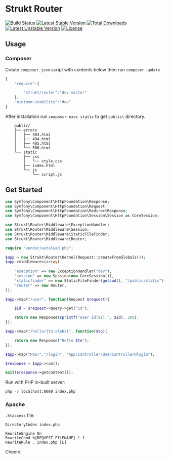 Strukt Router
=============

[![Build Status](https://travis-ci.org/pitsolu/strukt-router.svg?branch=master)](https://packagist.org/packages/strukt/router)
[![Latest Stable Version](https://poser.pugx.org/strukt/router/v/stable)](https://packagist.org/packages/strukt/router)
[![Total Downloads](https://poser.pugx.org/strukt/router/downloads)](https://packagist.org/packages/strukt/router)
[![Latest Unstable Version](https://poser.pugx.org/strukt/router/v/unstable)](https://packagist.org/packages/strukt/router)
[![License](https://poser.pugx.org/strukt/router/license)](https://packagist.org/packages/strukt/router)

## Usage

### Composer

Create `composer.json` script with contents below then run `composer update`

```js
{
    "require":{

        "strukt/router":"dev-master"
    },
    "minimum-stability":"dev"
}
```

After installation run  `composer exec static` to get `public\` directory.

```
    public/
    ├── errors
    │   ├── 403.html
    │   ├── 404.html
    │   ├── 405.html
    │   └── 500.html
    └── static
        ├── css
        │   └── style.css
        ├── index.html
        └── js
            └── script.js
```

## Get Started

```php
use Symfony\Component\HttpFoundation\Response;
use Symfony\Component\HttpFoundation\Request;
use Symfony\Component\HttpFoundation\RedirectResponse;
use Symfony\Component\HttpFoundation\Session\Session as CoreSession;

use Strukt\Router\Middleware\ExceptionHandler;
use Strukt\Router\Middleware\Session;
use Strukt\Router\Middleware\StaticFileFinder;
use Strukt\Router\Middleware\Router;

require "vendor/autoload.php";

$app = new Strukt\Router\Kernel(Request::createFromGlobals());
$app->middlewares(array(
	
	"execption" => new ExceptionHandler("dev"),
	"session" => new Session(new CoreSession()),
	"staticfinder" => new StaticFileFinder(getcwd(), "/public/static"),
	"router" => new Router,
));

$app->map("/user", function(Request $request){

    $id = $request->query->get("id");

    return new Response(sprintf("User id[%s].", $id), 200);
});

$app->map("/hello/{to:alpha}", function($to){

    return new Response("Hello $to");
});

$app->map("POST","/login", "App\Controller\UserController@login");

$response = $app->run();

exit($response->getContent());
```
Run with PHP in-built server:

```sh
php -S localhost:8080 index.php
```
### Apache

`.htaccess` file:

```
DirectoryIndex index.php

RewriteEngine On
RewriteCond %{REQUEST_FILENAME} !-f
RewriteRule . index.php [L]
```

Cheers!